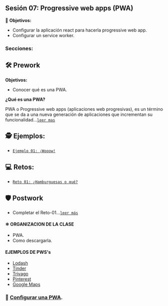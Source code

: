 ## Sesión 07: Progressive web apps (PWA)

🎯 **Objetivos:**

- Configurar la aplicación react para hacerla progressive web app.
- Configurar un service worker.

### Secciones:

## 🛠 Prework

**Objetivos:**

+ Conocer qué es una PWA.

**¿Qué es una PWA?**

PWA o Progressive web apps (aplicaciones web progresivas), es un término que se da a una nueva generación de aplicaciones que incrementan su funcionalidad...[`leer mas`](Prework)

## 🕵 Ejemplos:

+ [`Ejemplo 01: ¡Wooow!`](Ejemplo-01)

## 💻 Retos:

+ [`Reto 01: ¿Hamburguesas o qué?`](Reto-01)

## 🛡 Postwork
+ Completar el Reto-01...[`leer más`](Postwork/)

#### ⚛ ORGANIZACION DE LA CLASE
- PWA.
- Como descargarla.

#### EJEMPLOS DE PWS's
- [Lodash](https://lodash.com/)
- [Tinder](https://tinder.com/)
- [Trivago](https://www.trivago.in/)
- [Pinterest](https://www.pinterest.com/)
- [Google Maps](https://www.google.co.in/maps/)

### 🎩 [Configurar una PWA](../BuenasPracticas/PWA/Readme.md).
